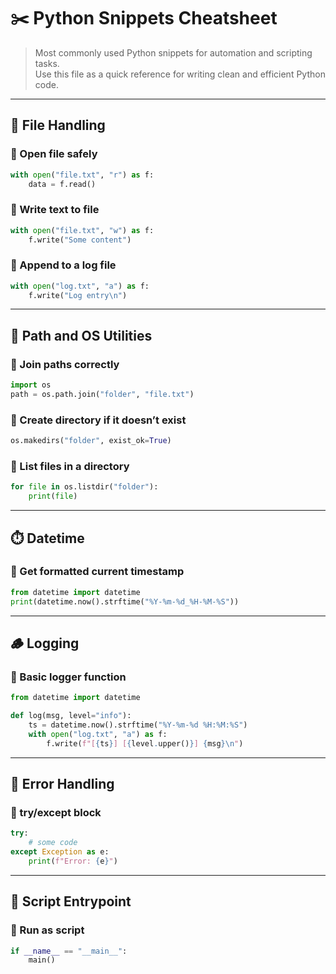 # ✂️ Python Snippets Cheatsheet

> Most commonly used Python snippets for automation and scripting tasks.  
> Use this file as a quick reference for writing clean and efficient Python code.

---

## 📁 File Handling

### 🔹 Open file safely
```python
with open("file.txt", "r") as f:
    data = f.read()
```

### 🔹 Write text to file
```python
with open("file.txt", "w") as f:
    f.write("Some content")
```

### 🔹 Append to a log file
```python
with open("log.txt", "a") as f:
    f.write("Log entry\n")
```

---

## 🧮 Path and OS Utilities

### 🔹 Join paths correctly
```python
import os
path = os.path.join("folder", "file.txt")
```

### 🔹 Create directory if it doesn’t exist
```python
os.makedirs("folder", exist_ok=True)
```

### 🔹 List files in a directory
```python
for file in os.listdir("folder"):
    print(file)
```

---

## ⏱️ Datetime

### 🔹 Get formatted current timestamp
```python
from datetime import datetime
print(datetime.now().strftime("%Y-%m-%d_%H-%M-%S"))
```

---

## 🪵 Logging

### 🔹 Basic logger function
```python
from datetime import datetime

def log(msg, level="info"):
    ts = datetime.now().strftime("%Y-%m-%d %H:%M:%S")
    with open("log.txt", "a") as f:
        f.write(f"[{ts}] [{level.upper()}] {msg}\n")
```

---

## 🧪 Error Handling

### 🔹 try/except block
```python
try:
    # some code
except Exception as e:
    print(f"Error: {e}")
```

---

## 🧠 Script Entrypoint

### 🔹 Run as script
```python
if __name__ == "__main__":
    main()
```
